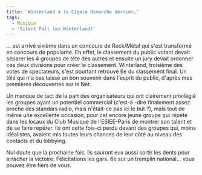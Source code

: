 ```yaml
---
title: 'Winterland à la Cigale dimanche dernier…'
tags:
  - Musique
  - 'Silent Fall (ex Winterland)'
---
```


… est arrivé sixième dans un concours de Rock/Métal qui s'est transformé en
concours de popularité. En effet, le classement du public votant devait séparer
les 4 groupes de tête des autres et ensuite un jury devait ordonner ces deux
divisions pour créer le classement. Winterland, troisième des votes de
spectateurs, s'est pourtant retrouvé 6e du classement final. Un tôlé qui n'a pas
laissé un bon souvenir dans l'esprit du public, d'après mes premières
découvertes sur le Net.

<!-- more -->

Un manque de tact de la part des organisateurs qui ont clairement privilégié les
groupes ayant un potentiel commercial (c'est-à -dire finalement assez proche des
standars radio, mais n'était-ce pas ici le but&nbsp;?), mais tout de même une
excellente occasion, pour cet encore jeune groupe qui répète dans les locaux du
Club Musique de l'ESIEE-Paris de montrer son talent et de se faire repérer. Ils
ont cette fois-ci perdu devant des groupes qui, moins idéalistes, avaient mis
toutes leurs chances de leur côté au niveau des contacts et du lobbying.

Nul doute que la prochaine fois, ils sauront eux aussi sortir les dents pour
arracher la victoire. Félicitations les gars. 6e sur un tremplin national… vous
pouvez être fiers de vous.
